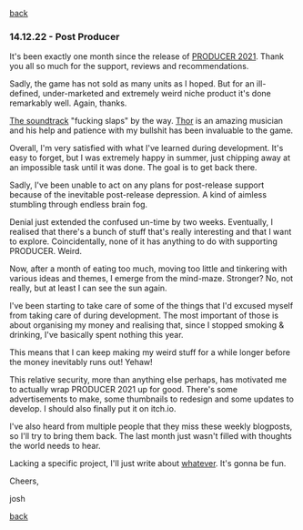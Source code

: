 [back](thinking)
<h3>14.12.22 - Post Producer</h3>

It's been exactly one month since the release of [PRODUCER 2021](https://store.steampowered.com/app/1667320/PRODUCER_2021/?beta=1). Thank you all so much for the support, reviews and recommendations.

Sadly, the game has not sold as many units as I hoped. But for an ill-defined, under-marketed and extremely weird niche product it's done remarkably well. Again, thanks.

[The soundtrack](https://open.spotify.com/album/1wzk1u4zYmWSWcS6ynx3jl?si=AC9GHkZ-QTGskEGytNBNpw&nd=1) "fucking slaps" by the way. [Thor](https://store.steampowered.com/app/1667320/PRODUCER_2021/?beta=1) is an amazing musician and his help and patience with my bullshit has been invaluable to the game.

Overall, I'm very satisfied with what I've learned during development. It's easy to forget, but I was extremely happy in summer, just chipping away at an impossible task until it was done. The goal is to get back there. 

Sadly, I've been unable to act on any plans for post-release support because of the inevitable post-release depression. A kind of aimless stumbling through endless brain fog.

Denial just extended the confused un-time by two weeks. Eventually, I realised that there's a bunch of stuff that's really interesting and that I want to explore. Coincidentally, none of it has anything to do with supporting PRODUCER. Weird.

Now, after a month of eating too much, moving too little and tinkering with various ideas and themes, I emerge from the mind-maze. Stronger? No, not really, but at least I can see the sun again.

I've been starting to take care of some of the things that I'd excused myself from taking care of during development. The most important of those is about organising my money and realising that, since I stopped smoking & drinking, I've basically spent nothing this year.

This means that I can keep making my weird stuff for a while longer before the money inevitably runs out! Yehaw!

This relative security, more than anything else perhaps, has motivated me to actually wrap PRODUCER 2021 up for good. There's some advertisements to make, some thumbnails to redesign and some updates to develop. I should also finally put it on itch.io.

I've also heard from multiple people that they miss these weekly blogposts, so I'll try to bring them back. The last month just wasn't filled with thoughts the world needs to hear. 

Lacking a specific project, I'll just write about [whatever](https://twitter.com/wombatstuff/status/1602592154873888773). It's gonna be fun.

Cheers,

josh

[back](thinking)
